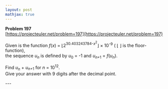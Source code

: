 ```yaml
---
layout: post
mathjax: true
---
```

**Problem 197**  
[https://projecteuler.net/problem=197](https://projecteuler.net/problem=197)

<p>Given is the function <var>f</var>(<var>x</var>) = ⌊2<sup>30.403243784-<var>x</var><sup>2</sup></sup>⌋ × 10<sup>-9</sup> ( ⌊ ⌋ is the floor-function),<br />
the sequence <var>u<sub>n</sub></var> is defined by <var>u</var><sub>0</sub> = -1 and <var>u</var><sub><var>n</var>+1</sub> = <var>f</var>(<var>u<sub>n</sub></var>).</p>

<p>Find <var>u<sub>n</sub></var> + <var>u</var><sub><var>n</var>+1</sub> for <var>n</var> = 10<sup>12</sup>.<br />
Give your answer with 9 digits after the decimal point.</p>
---
